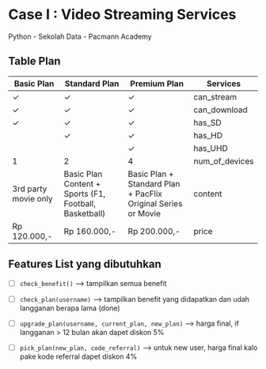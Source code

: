 # Case I : Video Streaming Services

Python - Sekolah Data - Pacmann Academy

## Table Plan
| **Basic Plan**       | **Standard Plan**                                       | **Premium Plan**                                               | **Services**   |
|----------------------|---------------------------------------------------------|----------------------------------------------------------------|----------------|
| ✓                    | ✓                                                       | ✓                                                              | can_stream     |
| ✓                    | ✓                                                       | ✓                                                              | can_download   |
| ✓                    | ✓                                                       | ✓                                                              | has_SD         |
|                      | ✓                                                       | ✓                                                              | has_HD         |
|                      |                                                         | ✓                                                              | has_UHD        |
| 1                    | 2                                                       | 4                                                              | num_of_devices |
| 3rd party movie only | Basic Plan Content + Sports  (F1, Football, Basketball) | Basic Plan + Standard Plan +  PacFlix Original Series or Movie | content        |
| Rp 120.000,-         | Rp 160.000,-                                            | Rp 200.000,-                                                   | price          |


## Features List yang dibutuhkan
- [ ] `check_benefit()` --> tampilkan semua benefit
- [ ] `check_plan(username)` --> tampilkan benefit yang didapatkan dan udah langganan berapa lama (done)
- [ ] `upgrade_plan(username, current_plan, new_plan)` --> harga final, if langganan > 12 bulan akan dapet diskon 5% 
- [ ] `pick_plan(new_plan, code_referral)` --> untuk new user, harga final kalo pake kode referral dapet diskon 4% 




